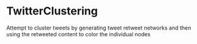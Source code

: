# TwitterClustering
Attempt to cluster tweets by generating tweet retweet networks and then using the retweeted content to color the individual nodes
